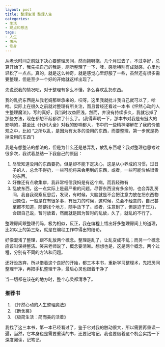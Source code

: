 ```yaml
---
layout: post
title: 整理生活 整理人生
categories:
- 生活
- 观点和想法
tags:
- 人生
- 快乐
- 修身
---
```


从老长时间之前就下决心要整理房间，然而拖呀拖，几个月过去了，不过幸好，总算开始了，我先把自己的我是，厕所整理了一下，哇，感觉特别有成就感，心里也轻松了一点点。真的，就是这么神奇，就是感觉心里舒服了一些，虽然还有很多需要整理，但是至少一个好的开始就这样出现了。

先说说我的情况吧，对于整理有多么不懂，多么喜欢乱扔东西。

我的乱扔东西是从我老妈那继承来的，哎呀，这里我就批斗我自己就可以了，哈哈。实际上在很久之前就对整理有所关注，而且曾经还看过一本书《怦然心动的人生整理魔法》，写的真好，我当时收益匪浅。然而，并没有持续多久，我就忘掉了那些方法，现在都想不起都讲了什么了。(我得声明一下，那本书对我是有挺大的影响的，甚至比《代码大全》对我的影响都大，书中的一些精神溶解在了我的价值观之中，比如 “之所以乱，是因为有太多的没用的东西，而要整理，第一步就是扔掉没用的东西”)

我是有想整洁的想法的，但是为什么还是总弄乱，放乱东西呢？我对整理也思考过很多次，我试着总结一下我自己的原因：

1. 尽管知道没用的东西要扔，但是却不能下定决心，这是从小养成的习惯，过日子的人，总舍不得扔，一些可能将来会用到的东西，或者，一些可能价格很贵的东西。
2. 好像还有点收集癖，我非常相信我妈是有这个病，而我轻微有
3. 乱放东西，这一点实际上是最严重的问题，尽管东西没有多余的，也会弄乱房间，我自我观察反思后，发现，有时候，大脑就是不会把注意力放在把东西物归原位，一般是在有很多事，有压力的时候，这时候，总会不经意的，自己甚至都不知道，随便找个地方，随手放下了。或者，注意到了，但是迫于压力，会跟自己说，暂时放着，然而就是因为暂时的乱放，久了，就乱的不行了。

整理房间跟整理代码，极为相似，反正，我在编程上悟出好多整理房间上的道理，比如以上的第三条，就是在编程工作中得出的结论。

好像混淆了整理，跟不乱放两个概念。整理是乱了，让乱变成不乱；而另一个概念应该叫保持整洁。笑来老师说了，概念要清晰。想想也是，这是两个概念，两个过程，分别有不同的方法和问题。

还好没放弃，所以借着这个良好的开始，都三本本书，重新学习整理术，先把房间整理干净，再把手机整理干净，最后心灵也跟着干净了

当一切都在该在的地方时，整个心灵都清净了。

### 推荐书

1. 《怦然心动的人生整理魔法》
2. 《断舍离》
3. 《极简生活：简而美的活着》

我找了这三本书，第一本已经看过了，鉴于它对我的触动很大，所以需要再重读一遍，当然，它本身也是需要重读的书，还要记笔记，我也要借着这个机会实践一下深度阅读，记笔记。
